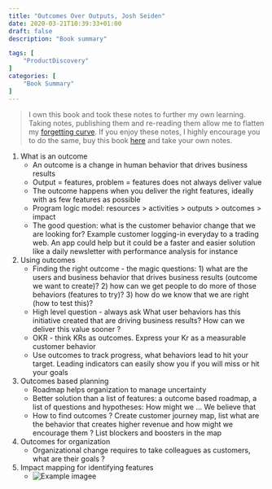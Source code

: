 ```yaml
---
title: "Outcomes Over Outputs, Josh Seiden"
date: 2020-03-21T10:39:33+01:00
draft: false
description: "Book summary"

tags: [ 
    "ProductDiscovery"
]
categories: [
    "Book Summary"
]
---
```



<!--more--> 

> I own this book and took these notes to further my own learning. Taking notes, publishing them and re-reading them allow me to flatten my [forgetting curve](https://en.wikipedia.org/wiki/Forgetting_curve). If you enjoy these notes, I highly encourage you to do the same, buy this book [here](https://www.amazon.com/Outcomes-Over-Output-customer-behavior/dp/1091173265/ref=sr_1_1?crid=3V0UBG282YVFN&dchild=1&keywords=outcomes+over+output&qid=1584892863&sprefix=outcomes%2Caps%2C230&sr=8-1) and take your own notes.

1. What is an outcome
    * An outcome is a change in human behavior that drives business results
    * Output = features, problem = features does not always deliver value
    * The outcome happens when you deliver the right features, ideally with as few features as possible
    * Program logic model: resources > activities > outputs > outcomes > impact
    * The good question: what is the customer behavior change that we are looking for? Example customer logging-in everyday to a trading web. An app could help but it could be a faster and easier solution like a daily newsletter with performance analysis for instance
2. Using outcomes
    * Finding the right outcome - the magic questions: 1) what are the users and business behavior that drives business results (outcome we want to create)? 2) how can we get people to do more of those behaviors (features to try)? 3) how do we know that we are right (how to test this)?
    * High level question - always ask What  user behaviors has this initiative created that are driving business results? How can we deliver this value sooner ?
    * OKR - think KRs as outcomes. Express your Kr as a measurable customer behavior 
    * Use outcomes to track progress, what behaviors lead to hit your target. Leading indicators can easily show you if you will miss or hit your goals
3. Outcomes based planning
    * Roadmap helps organization to manage uncertainty
    * Better solution than a list of features: a outcome based roadmap, a list of questions and hypotheses: How might we … We believe that 
    * How to find outcomes ? Create customer journey map, list what are the behavior that creates higher revenue and how might we encourage them ? List blockers and boosters in the map
3. Outcomes for organization
    * Organizational change requires to take colleagues as customers, what are their goals ?
4. Impact mapping for identifying features
    * ![Example imagee](/posts/outcomes_over_outputs/OutcomesOverOutputs1.jpg)
